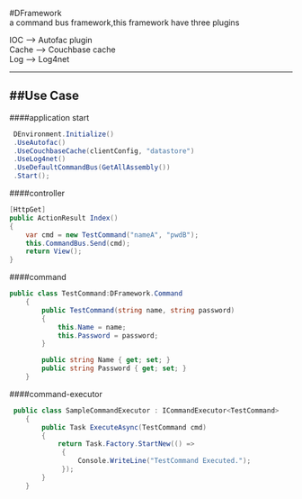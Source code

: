 #DFramework    
a command bus framework,this framework have three plugins

IOC     --> Autofac plugin   
Cache   --> Couchbase cache   
Log     --> Log4net   

----------


##Use Case
----------
####application start
```csharp
 DEnvironment.Initialize()
 .UseAutofac()
 .UseCouchbaseCache(clientConfig, "datastore")
 .UseLog4net()
 .UseDefaultCommandBus(GetAllAssembly())
 .Start();
```

####controller

```csharp
[HttpGet]
public ActionResult Index()
{
    var cmd = new TestCommand("nameA", "pwdB");
    this.CommandBus.Send(cmd);
    return View();
}
```


####command
```csharp
public class TestCommand:DFramework.Command
    {
        public TestCommand(string name, string password)
        {
            this.Name = name;
            this.Password = password;
        }

        public string Name { get; set; }
        public string Password { get; set; }
    }
```

####command-executor
```csharp
 public class SampleCommandExecutor : ICommandExecutor<TestCommand>
    {
        public Task ExecuteAsync(TestCommand cmd)
        {
            return Task.Factory.StartNew(() =>
             {
                 Console.WriteLine("TestCommand Executed.");
             });
        }
    }
```
